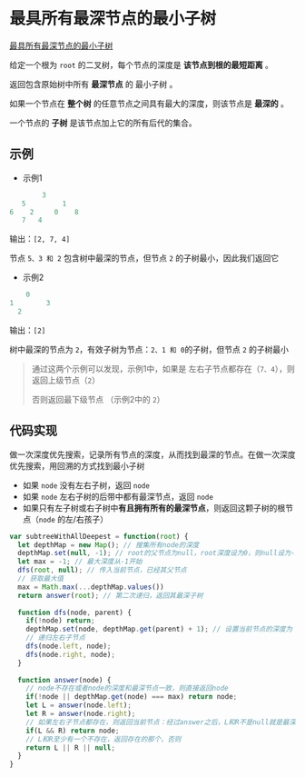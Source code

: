 # 最具所有最深节点的最小子树

[最具所有最深节点的最小子树](https://leetcode.cn/problems/smallest-subtree-with-all-the-deepest-nodes/)

给定一个根为 `root` 的二叉树，每个节点的深度是 **该节点到根的最短距离** 。

返回包含原始树中所有 **最深节点** 的 最小子树 。

如果一个节点在 **整个树** 的任意节点之间具有最大的深度，则该节点是 **最深的** 。

一个节点的 **子树** 是该节点加上它的所有后代的集合。



## 示例

- 示例1

```js
        3
   5         1
6    2     0    8
   7   4
```

输出：`[2, 7, 4]`

节点 `5、3 和 2` 包含树中最深的节点，但节点 `2` 的子树最小，因此我们返回它

- 示例2

```js
    0
1        3
  2
```

输出：`[2]`

树中最深的节点为 `2`，有效子树为节点：`2、1 和 0`的子树，但节点 `2` 的子树最小

> 通过这两个示例可以发现，示例1中，如果是 左右子节点都存在（`7、4`），则返回上级节点（`2`）
>
> 否则返回最下级节点 （示例2中的 `2`）



## 代码实现

做一次深度优先搜索，记录所有节点的深度，从而找到最深的节点。在做一次深度优先搜索，用回溯的方式找到最小子树

- 如果 `node` 没有左右子树，返回 `node`
- 如果 `node` 左右子树的后带中都有最深节点，返回 `node`
- 如果只有左子树或右子树中**有且拥有所有的最深节点**，则返回这颗子树的根节点（`node` 的左/右孩子）

```js
var subtreeWithAllDeepest = function(root) {
  let depthMap = new Map(); // 搜集所有node的深度
  depthMap.set(null, -1); // root的父节点为null，root深度设为0，则null设为-1
  let max = -1; // 最大深度从-1开始
  dfs(root, null); // 传入当前节点，已经其父节点
  // 获取最大值
  max = Math.max(...depthMap.values())
  return answer(root); // 第二次递归，返回其最深子树
  
  function dfs(node, parent) {
    if(!node) return;
    depthMap.set(node, depthMap.get(parent) + 1); // 设置当前节点的深度为：其父节点深度+1
    // 递归左右子节点
    dfs(node.left, node);
    dfs(node.right, node);
  }
  
  function answer(node) {
    // node不存在或者node的深度和最深节点一致，则直接返回node
    if(!node || depthMap.get(node) === max) return node;
    let L = answer(node.left);
    let R = answer(node.right);
    // 如果左右子节点都存在，则返回当前节点：经过answer之后，L和R不是null就是最深节点
    if(L && R) return node;
    // L和R至少有一个不存在，返回存在的那个，否则
    return L || R || null;
  }
}
```













